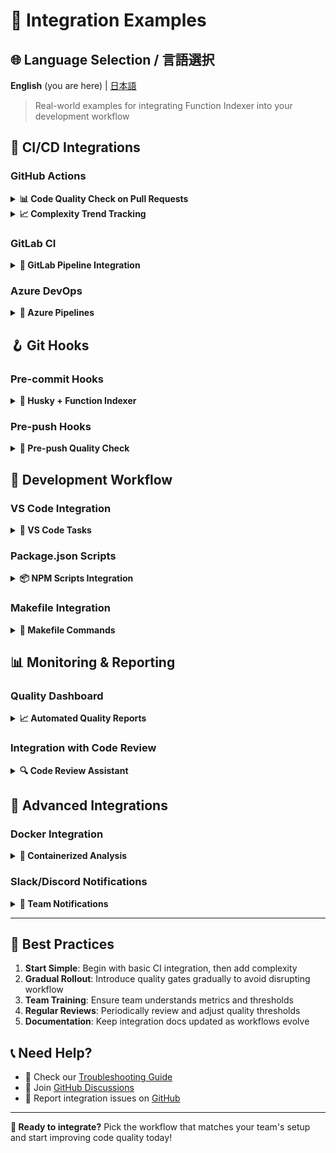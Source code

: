 # 🔗 Integration Examples

## 🌐 Language Selection / 言語選択

**English** (you are here) | [日本語](INTEGRATIONS-ja.md)

> Real-world examples for integrating Function Indexer into your development workflow

## 🚀 CI/CD Integrations

### GitHub Actions

<details>
<summary><strong>📊 Code Quality Check on Pull Requests</strong></summary>

Create `.github/workflows/code-quality.yml`:

```yaml
name: Code Quality Analysis

on:
  pull_request:
    branches: [main, develop]
  push:
    branches: [main]

jobs:
  quality-check:
    runs-on: ubuntu-latest
    name: Analyze Code Quality
    
    steps:
      - name: Checkout code
        uses: actions/checkout@v4
        
      - name: Setup Node.js
        uses: actions/setup-node@v4
        with:
          node-version: '18'
          cache: 'npm'
          
      - name: Install dependencies
        run: npm ci
        
      - name: Install Function Indexer
        run: npm install -g function-indexer
        
      - name: Generate function index
        run: function-indexer
        
      - name: Analyze code metrics
        id: metrics
        run: |
          echo "## 📊 Code Quality Report" >> $GITHUB_STEP_SUMMARY
          function-indexer metrics >> $GITHUB_STEP_SUMMARY
          
          # Check for high complexity functions
          if function-indexer metrics | grep -q "High Risk"; then
            echo "high_complexity=true" >> $GITHUB_OUTPUT
            echo "⚠️ **High complexity functions detected!**" >> $GITHUB_STEP_SUMMARY
            function-indexer metrics --details >> $GITHUB_STEP_SUMMARY
          else
            echo "high_complexity=false" >> $GITHUB_OUTPUT
            echo "✅ **All functions within complexity thresholds**" >> $GITHUB_STEP_SUMMARY
          fi
          
      - name: Comment on PR
        if: github.event_name == 'pull_request'
        uses: actions/github-script@v7
        with:
          script: |
            const { execSync } = require('child_process');
            const metrics = execSync('function-indexer metrics', { encoding: 'utf8' });
            
            const comment = `## 📊 Function Indexer Report
            
            ${metrics}
            
            <details>
            <summary>🔍 Function Search Available</summary>
            
            You can search through the analyzed functions:
            \`\`\`bash
            function-indexer search "your query"
            \`\`\`
            
            </details>
            
            *Generated by Function Indexer*`;
            
            github.rest.issues.createComment({
              issue_number: context.issue.number,
              owner: context.repo.owner,
              repo: context.repo.repo,
              body: comment
            });
            
      - name: Fail if high complexity
        if: steps.metrics.outputs.high_complexity == 'true'
        run: |
          echo "::error::High complexity functions detected. Consider refactoring before merging."
          exit 1
```

</details>

<details>
<summary><strong>📈 Complexity Trend Tracking</strong></summary>

Track complexity trends over time:

```yaml
name: Complexity Trend Analysis

on:
  push:
    branches: [main]

jobs:
  track-complexity:
    runs-on: ubuntu-latest
    
    steps:
      - name: Checkout code
        uses: actions/checkout@v4
        with:
          fetch-depth: 0  # Full history for trend analysis
          
      - name: Setup Node.js
        uses: actions/setup-node@v4
        with:
          node-version: '18'
          
      - name: Install Function Indexer
        run: npm install -g function-indexer
        
      - name: Generate metrics report
        run: |
          function-indexer
          function-indexer metrics --details > complexity-report.txt
          
      - name: Upload complexity report
        uses: actions/upload-artifact@v4
        with:
          name: complexity-report-${{ github.sha }}
          path: complexity-report.txt
          
      - name: Store metrics in repository
        run: |
          mkdir -p .github/metrics
          echo "$(date): $(function-indexer metrics | grep 'Total Functions')" >> .github/metrics/history.log
          git config user.name "github-actions[bot]"
          git config user.email "github-actions[bot]@users.noreply.github.com"
          git add .github/metrics/history.log
          git commit -m "Update complexity metrics [skip ci]" || exit 0
          git push
```

</details>

### GitLab CI

<details>
<summary><strong>🦊 GitLab Pipeline Integration</strong></summary>

Add to `.gitlab-ci.yml`:

```yaml
stages:
  - analyze
  - quality-gate

variables:
  NODE_VERSION: "18"

function-indexer:analyze:
  stage: analyze
  image: node:${NODE_VERSION}
  before_script:
    - npm install -g function-indexer
  script:
    - function-indexer
    - function-indexer metrics > metrics-report.txt
    - function-indexer metrics --details > detailed-metrics.txt
  artifacts:
    reports:
      junit: test-results.xml
    paths:
      - .function-indexer/
      - metrics-report.txt
      - detailed-metrics.txt
    expire_in: 1 week
  only:
    - merge_requests
    - main
    - develop

quality-gate:
  stage: quality-gate
  image: node:${NODE_VERSION}
  dependencies:
    - function-indexer:analyze
  script:
    - |
      if grep -q "High Risk" metrics-report.txt; then
        echo "❌ Quality gate failed: High complexity functions detected"
        cat detailed-metrics.txt
        exit 1
      else
        echo "✅ Quality gate passed: All functions within thresholds"
      fi
  only:
    - merge_requests
    - main
```

</details>

### Azure DevOps

<details>
<summary><strong>🔷 Azure Pipelines</strong></summary>

Create `azure-pipelines.yml`:

```yaml
trigger:
  - main
  - develop

pr:
  - main

pool:
  vmImage: 'ubuntu-latest'

variables:
  nodeVersion: '18.x'

steps:
- task: NodeTool@0
  inputs:
    versionSpec: $(nodeVersion)
  displayName: 'Install Node.js'

- script: |
    npm install -g function-indexer
  displayName: 'Install Function Indexer'

- script: |
    function-indexer
    function-indexer metrics > $(Agent.TempDirectory)/metrics.txt
  displayName: 'Analyze Code Quality'

- script: |
    echo "##vso[task.uploadsummary]$(Agent.TempDirectory)/metrics.txt"
    
    if grep -q "High Risk" $(Agent.TempDirectory)/metrics.txt; then
      echo "##vso[task.logissue type=warning]High complexity functions detected"
      function-indexer metrics --details
    fi
  displayName: 'Report Results'

- task: PublishTestResults@2
  inputs:
    testResultsFiles: '$(Agent.TempDirectory)/metrics.txt'
    testRunTitle: 'Function Indexer Metrics'
  condition: always()
```

</details>

## 🪝 Git Hooks

### Pre-commit Hooks

<details>
<summary><strong>🔧 Husky + Function Indexer</strong></summary>

1. **Install Husky:**
   ```bash
   npm install --save-dev husky
   npx husky install
   ```

2. **Create pre-commit hook:**
   ```bash
   npx husky add .husky/pre-commit "npm run pre-commit"
   ```

3. **Add to package.json:**
   ```json
   {
     "scripts": {
       "pre-commit": "function-indexer && npm run check-complexity"
       "check-complexity": "function-indexer metrics | grep -q 'High Risk' && echo '⚠️ High complexity detected' || echo '✅ Complexity OK'"
     }
   }
   ```

4. **Advanced pre-commit script:**
   ```bash
   #!/bin/sh
   . "$(dirname "$0")/_/husky.sh"

   echo "🔍 Analyzing code with Function Indexer..."
   
   # Update function index
   function-indexer
   
   # Check for high complexity in changed files
   changed_files=$(git diff --cached --name-only --diff-filter=ACMR | grep -E '\.(ts|tsx|js|jsx)$')
   
   if [ -n "$changed_files" ]; then
     echo "📊 Checking complexity of changed files..."
     
     # Check if any changed files have high complexity
     for file in $changed_files; do
       if function-indexer search "$(basename "$file" .ts)" --limit 1 | grep -q "High complexity"; then
         echo "⚠️ High complexity detected in $file"
         echo "Consider refactoring before committing."
         echo "Run 'function-indexer metrics --details' for more information."
         exit 1
       fi
     done
     
     echo "✅ All changed files pass complexity checks"
   fi
   
   # Update index if it changed
   if git diff --cached --quiet .function-indexer/; then
     echo "📝 Adding updated function index to commit"
     git add .function-indexer/
   fi
   ```

</details>

### Pre-push Hooks

<details>
<summary><strong>🚀 Pre-push Quality Check</strong></summary>

Create `.husky/pre-push`:

```bash
#!/bin/sh
. "$(dirname "$0")/_/husky.sh"

echo "🚀 Running pre-push quality checks..."

# Full analysis before push
function-indexer

# Generate comprehensive report
function-indexer metrics > /tmp/quality-report.txt

# Check quality thresholds
high_risk=$(grep "High Risk:" /tmp/quality-report.txt | grep -o "[0-9]\+")
total_functions=$(grep "Total Functions:" /tmp/quality-report.txt | grep -o "[0-9]\+")

if [ "$high_risk" -gt 0 ]; then
  echo "⚠️ Quality gate check:"
  echo "   High risk functions: $high_risk"
  echo "   Total functions: $total_functions"
  echo "   Risk ratio: $(echo "scale=2; $high_risk / $total_functions * 100" | bc)%"
  
  if [ "$(echo "$high_risk / $total_functions > 0.1" | bc)" -eq 1 ]; then
    echo "❌ Quality gate failed: Too many high-risk functions (>10%)"
    echo "Run 'function-indexer metrics --details' to see specific issues"
    exit 1
  fi
fi

echo "✅ Quality gate passed"
```

</details>

## 🔄 Development Workflow

### VS Code Integration

<details>
<summary><strong>📝 VS Code Tasks</strong></summary>

Create `.vscode/tasks.json`:

```json
{
  "version": "2.0.0",
  "tasks": [
    {
      "label": "Function Indexer: Analyze",
      "type": "shell",
      "command": "function-indexer",
      "group": "build",
      "presentation": {
        "echo": true,
        "reveal": "always",
        "focus": false,
        "panel": "shared"
      },
      "problemMatcher": []
    },
    {
      "label": "Function Indexer: Metrics",
      "type": "shell",
      "command": "function-indexer metrics",
      "group": "build",
      "presentation": {
        "echo": true,
        "reveal": "always",
        "focus": false,
        "panel": "shared"
      },
      "problemMatcher": []
    },
    {
      "label": "Function Indexer: Search",
      "type": "shell",
      "command": "function-indexer search",
      "group": "build",
      "presentation": {
        "echo": true,
        "reveal": "always",
        "focus": true,
        "panel": "shared"
      },
      "problemMatcher": []
    }
  ]
}
```

Create `.vscode/launch.json` for debugging:

```json
{
  "version": "0.2.0",
  "configurations": [
    {
      "name": "Debug Function Indexer",
      "type": "node",
      "request": "launch",
      "program": "${workspaceFolder}/node_modules/.bin/function-indexer",
      "args": ["--verbose"],
      "console": "integratedTerminal",
      "cwd": "${workspaceFolder}"
    }
  ]
}
```

</details>

### Package.json Scripts

<details>
<summary><strong>📦 NPM Scripts Integration</strong></summary>

Add to your `package.json`:

```json
{
  "scripts": {
    "analyze": "function-indexer",
    "analyze:verbose": "function-indexer --verbose",
    "metrics": "function-indexer metrics",
    "metrics:details": "function-indexer metrics --details",
    "search": "function-indexer search",
    "quality:check": "function-indexer metrics | grep -q 'High Risk' && exit 1 || echo '✅ Quality OK'",
    "quality:report": "function-indexer metrics > quality-report.txt && cat quality-report.txt",
    "pre-commit": "npm run analyze && npm run quality:check",
    "pre-push": "npm run analyze && npm run quality:report"
  }
}
```

Usage:
```bash
npm run analyze
npm run metrics
npm run search "authentication"
npm run quality:check
```

</details>

### Makefile Integration

<details>
<summary><strong>🔨 Makefile Commands</strong></summary>

Create `Makefile`:

```makefile
.PHONY: analyze metrics search quality setup help

# Default target
help: ## Show this help message
	@echo "Function Indexer Make Commands:"
	@grep -E '^[a-zA-Z_-]+:.*?## .*$$' $(MAKEFILE_LIST) | sort | awk 'BEGIN {FS = ":.*?## "}; {printf "  \033[36m%-20s\033[0m %s\n", $$1, $$2}'

setup: ## Install Function Indexer
	npm install -g function-indexer

analyze: ## Run function analysis
	@echo "🔍 Analyzing codebase..."
	function-indexer

metrics: ## Show code quality metrics
	@echo "📊 Code Quality Metrics:"
	function-indexer metrics

metrics-details: ## Show detailed metrics
	@echo "📊 Detailed Code Quality Metrics:"
	function-indexer metrics --details

search: ## Search functions (usage: make search QUERY="auth")
	@echo "🔍 Searching for: $(QUERY)"
	function-indexer search "$(QUERY)"

quality-check: ## Check quality thresholds
	@echo "🎯 Quality Check:"
	@function-indexer metrics | grep -q "High Risk" && \
		(echo "❌ Quality check failed" && exit 1) || \
		echo "✅ Quality check passed"

quality-report: ## Generate quality report
	@echo "📄 Generating quality report..."
	function-indexer metrics > quality-report.txt
	@cat quality-report.txt

ci-check: analyze quality-check ## Run CI quality checks

pre-commit: analyze quality-check ## Pre-commit checks

clean: ## Clean Function Indexer data
	rm -rf .function-indexer
	rm -f quality-report.txt
```

Usage:
```bash
make analyze
make metrics
make search QUERY="authentication"
make quality-check
```

</details>

## 📊 Monitoring & Reporting

### Quality Dashboard

<details>
<summary><strong>📈 Automated Quality Reports</strong></summary>

Create a script to generate regular quality reports:

```bash
#!/bin/bash
# quality-dashboard.sh

DATE=$(date +"%Y-%m-%d")
REPORT_DIR="quality-reports"
REPORT_FILE="$REPORT_DIR/quality-$DATE.md"

mkdir -p "$REPORT_DIR"

cat > "$REPORT_FILE" << EOF
# Code Quality Report - $DATE

## Summary
$(function-indexer metrics)

## Detailed Analysis
$(function-indexer metrics --details)

## Top Complex Functions
$(function-indexer search "function" --limit 10 | grep "High complexity")

## Search Examples
\`\`\`bash
# Search for authentication functions
function-indexer search "auth"

# Search for API endpoints
function-indexer search "api route"

# Search for database operations
function-indexer search "database query"
\`\`\`

---
*Generated on $DATE*
EOF

echo "📊 Quality report generated: $REPORT_FILE"

# Optional: Send to team chat (Slack, Discord, etc.)
if [ -n "$SLACK_WEBHOOK" ]; then
  curl -X POST -H 'Content-type: application/json' \
    --data "{\"text\":\"📊 Daily Code Quality Report: $DATE\n\`\`\`$(function-indexer metrics)\`\`\`\"}" \
    "$SLACK_WEBHOOK"
fi
```

Add to crontab for daily reports:
```bash
# Run daily at 9 AM
0 9 * * * /path/to/quality-dashboard.sh
```

</details>

### Integration with Code Review

<details>
<summary><strong>🔍 Code Review Assistant</strong></summary>

Create a script for reviewers:

```bash
#!/bin/bash
# review-helper.sh

echo "🔍 Code Review Assistant"
echo "======================="

# Get changed files in current branch
changed_files=$(git diff main...HEAD --name-only | grep -E '\.(ts|tsx|js|jsx)$')

if [ -z "$changed_files" ]; then
  echo "No TypeScript/JavaScript files changed."
  exit 0
fi

echo "📁 Changed files:"
echo "$changed_files"
echo ""

# Analyze current state
echo "📊 Current Quality Metrics:"
function-indexer metrics
echo ""

# Check specific changed files
echo "🔍 Analysis of changed files:"
for file in $changed_files; do
  if [ -f "$file" ]; then
    basename_file=$(basename "$file" | sed 's/\.[^.]*$//')
    echo "📄 $file:"
    function-indexer search "$basename_file" --limit 3
    echo ""
  fi
done

# Provide suggestions
echo "💡 Review Suggestions:"
echo "• Check for functions with high complexity"
echo "• Look for opportunities to extract smaller functions"
echo "• Verify new functions follow naming conventions"
echo "• Consider adding unit tests for complex functions"
```

Usage during code review:
```bash
git checkout feature/new-auth
./review-helper.sh
```

</details>

## 🚀 Advanced Integrations

### Docker Integration

<details>
<summary><strong>🐳 Containerized Analysis</strong></summary>

Create `Dockerfile.analysis`:

```dockerfile
FROM node:18-alpine

# Install Function Indexer
RUN npm install -g function-indexer

# Set working directory
WORKDIR /app

# Copy source code
COPY . .

# Run analysis
CMD ["sh", "-c", "function-indexer && function-indexer metrics"]
```

Usage:
```bash
# Build analysis container
docker build -f Dockerfile.analysis -t my-app-analysis .

# Run analysis
docker run --rm -v $(pwd):/app my-app-analysis

# Or as part of docker-compose
```

Add to `docker-compose.yml`:
```yaml
version: '3.8'
services:
  app:
    build: .
    # ... your app config
    
  code-analysis:
    build:
      context: .
      dockerfile: Dockerfile.analysis
    volumes:
      - .:/app
    command: |
      sh -c "
        function-indexer
        function-indexer metrics > /tmp/metrics.txt
        cat /tmp/metrics.txt
      "
```

</details>

### Slack/Discord Notifications

<details>
<summary><strong>💬 Team Notifications</strong></summary>

Create a notification script:

```bash
#!/bin/bash
# notify-team.sh

WEBHOOK_URL="YOUR_SLACK_WEBHOOK_URL"
PROJECT_NAME="My Awesome Project"

# Generate metrics
metrics=$(function-indexer metrics)
high_risk=$(echo "$metrics" | grep "High Risk:" | grep -o "[0-9]\+")

# Determine message color
if [ "$high_risk" -gt 0 ]; then
  color="warning"
  emoji="⚠️"
else
  color="good"
  emoji="✅"
fi

# Send to Slack
curl -X POST -H 'Content-type: application/json' \
  --data "{
    \"attachments\": [
      {
        \"color\": \"$color\",
        \"title\": \"$emoji Code Quality Report - $PROJECT_NAME\",
        \"text\": \"\`\`\`$metrics\`\`\`\",
        \"footer\": \"Function Indexer\",
        \"ts\": $(date +%s)
      }
    ]
  }" \
  "$WEBHOOK_URL"
```

For Discord:
```bash
#!/bin/bash
# discord-notify.sh

DISCORD_WEBHOOK="YOUR_DISCORD_WEBHOOK"
metrics=$(function-indexer metrics)

curl -H "Content-Type: application/json" \
  -d "{
    \"embeds\": [
      {
        \"title\": \"📊 Code Quality Report\",
        \"description\": \"\`\`\`$metrics\`\`\`\",
        \"color\": 5814783,
        \"timestamp\": \"$(date -u +%Y-%m-%dT%H:%M:%S.000Z)\"
      }
    ]
  }" \
  "$DISCORD_WEBHOOK"
```

</details>

---

## 🎯 Best Practices

1. **Start Simple**: Begin with basic CI integration, then add complexity
2. **Gradual Rollout**: Introduce quality gates gradually to avoid disrupting workflow
3. **Team Training**: Ensure team understands metrics and thresholds
4. **Regular Reviews**: Periodically review and adjust quality thresholds
5. **Documentation**: Keep integration docs updated as workflows evolve

## 📞 Need Help?

- 📖 Check our [Troubleshooting Guide](TROUBLESHOOTING.md)
- 💬 Join [GitHub Discussions](https://github.com/akiramei/function-indexer/discussions)
- 🐛 Report integration issues on [GitHub](https://github.com/akiramei/function-indexer/issues)

---

**🚀 Ready to integrate?** Pick the workflow that matches your team's setup and start improving code quality today!